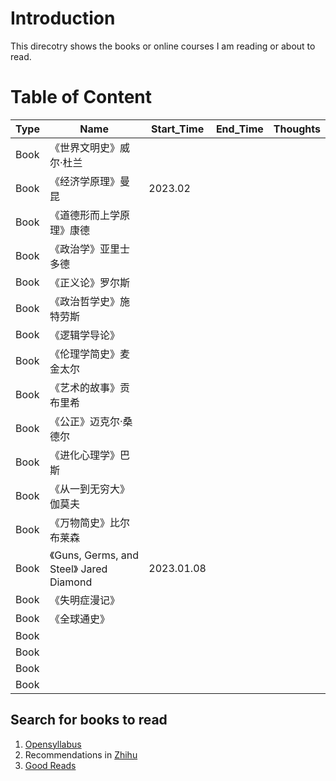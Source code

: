 # Introduction

This direcotry shows the books or online courses I am reading or about to read.

# Table of Content

| Type  |  Name |  Start_Time | End_Time  |  Thoughts |
|---|---|---|---|---|
| Book  |  《世界文明史》威尔·杜兰 |   |   |   |
| Book  |  《经济学原理》曼昆 | 2023.02  |   |   |
| Book  |  《道德形而上学原理》康德|   |   |   |
| Book  |  《政治学》亚里士多德|   |   |   |
| Book  |  《正义论》罗尔斯 |   |   |   |
| Book  |  《政治哲学史》施特劳斯|   |   |   |
| Book  |  《逻辑学导论》 |   |   |   |
| Book  |  《伦理学简史》麦金太尔 |   |   |   |
| Book  |  《艺术的故事》贡布里希 |   |   |   |
| Book  |  《公正》迈克尔·桑德尔|   |   |   |
| Book  |  《进化心理学》巴斯 |   |   |   |
| Book  |  《从一到无穷大》伽莫夫|   |   |   |
| Book  |  《万物简史》比尔布莱森|   |   |   |
| Book  | 《Guns, Germs, and Steel》 Jared Diamond | 2023.01.08  |   |   |
| Book  |  《失明症漫记》 |   |   |   |
| Book  | 《全球通史》  |   |   |   |
| Book  |   |   |   |   |
| Book  |   |   |   |   |
| Book  |   |   |   |   |
| Book  |   |   |   |   |


## Search for books to read
1. [Opensyllabus](https://opensyllabus.org/)
2. Recommendations in [Zhihu](https://www.zhihu.com/question/20619895)
3. [Good Reads](https://www.goodreads.com/)